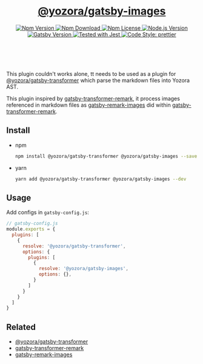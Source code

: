 <header>
  <h1 align="center">
    <a href="https://github.com/yozorajs/gatsby-scaffolds/tree/main/packages/gatsby-images#readme">@yozora/gatsby-images</a>
  </h1>
  <div align="center">
    <a href="https://www.npmjs.com/package/@yozora/gatsby-images">
      <img
        alt="Npm Version"
        src="https://img.shields.io/npm/v/@yozora/gatsby-images.svg"
      />
    </a>
    <a href="https://www.npmjs.com/package/@yozora/gatsby-images">
      <img
        alt="Npm Download"
        src="https://img.shields.io/npm/dm/@yozora/gatsby-images.svg"
      />
    </a>
    <a href="https://www.npmjs.com/package/@yozora/gatsby-images">
      <img
        alt="Npm License"
        src="https://img.shields.io/npm/l/@yozora/gatsby-images.svg"
      />
    </a>
    <a href="https://github.com/nodejs/node">
      <img
        alt="Node.js Version"
        src="https://img.shields.io/node/v/@yozora/gatsby-images"
      />
    </a>
    <a href="https://github.com/gatsbyjs/gatsby">
      <img
        alt="Gatsby Version"
        src="https://img.shields.io/npm/dependency-version/@guanghechen/rollup-config/peer/gatsby"
      />
    </a>
    <a href="https://github.com/facebook/jest">
      <img
        alt="Tested with Jest"
        src="https://img.shields.io/badge/tested_with-jest-9c465e.svg"
      />
    </a>
    <a href="https://github.com/prettier/prettier">
      <img
        alt="Code Style: prettier"
        src="https://img.shields.io/badge/code_style-prettier-ff69b4.svg?style=flat-square"
      />
    </a>
  </div>
</header>
<br/>


This plugin couldn't works alone, tt needs to be used as a plugin for 
[@yozora/gatsby-transformer][] which parse the markdown files into Yozora AST.


This plugin inspired by [gatsby-transformer-remark][], it process images 
referenced in markdown files as [gatsby-remark-images][] did within 
[gatsby-transformer-remark][].

## Install

* npm

  ```bash
  npm install @yozora/gatsby-transformer @yozora/gatsby-images --save-dev
  ```

* yarn

  ```bash
  yarn add @yozora/gatsby-transformer @yozora/gatsby-images --dev
  ```

## Usage

Add configs in `gatsby-config.js`:

```javascript
// gatsby-config.js
module.exports = {
  plugins: [
    {
      resolve: '@yozora/gatsby-transformer',
      options: {
        plugins: [
          {
            resolve: '@yozora/gatsby-images',
            options: {},
          }
        ]
      }
    }
  ]
}
```

## Related

* [@yozora/gatsby-transformer][]
* [gatsby-transformer-remark][]
* [gatsby-remark-images][]


[homepage]: https://github.com/yozorajs/gatsby-scaffolds/tree/main/packages/gatsby-images#readme
[@yozora/gatsby-transformer]: https://www.npmjs.com/package/@yozora/gatsby-transformer
[gatsby-transformer-remark]: https://www.npmjs.com/package/gatsby-transformer-remark
[gatsby-remark-images]: https://www.npmjs.com/package/gatsby-remark-images
